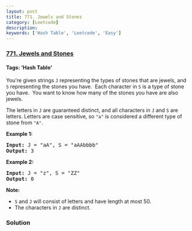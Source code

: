 ```yaml
---
layout: post
title: 771. Jewels and Stones
category: [Leetcode]
description: 
keywords: ['Hash Table', 'Leetcode', 'Easy']
---
```

### [771. Jewels and Stones](https://leetcode.com/problems/jewels-and-stones)

#### Tags: 'Hash Table'

<div class="content__u3I1 question-content__JfgR"><div><p>You're given strings <code>J</code> representing the types of stones that are jewels, and <code>S</code> representing the stones you have.  Each character in <code>S</code> is a type of stone you have.  You want to know how many of the stones you have are also jewels.</p>
<p>The letters in <code>J</code> are guaranteed distinct, and all characters in <code>J</code> and <code>S</code> are letters. Letters are case sensitive, so <code>"a"</code> is considered a different type of stone from <code>"A"</code>.</p>
<p><strong>Example 1:</strong></p>
<pre><strong>Input:</strong> J = "aA", S = "aAAbbbb"
<strong>Output:</strong> 3
</pre>
<p><strong>Example 2:</strong></p>
<pre><strong>Input:</strong> J = "z", S = "ZZ"
<strong>Output:</strong> 0
</pre>
<p><strong>Note:</strong></p>
<ul>
<li><code>S</code> and <code>J</code> will consist of letters and have length at most 50.</li>
<li>The characters in <code>J</code> are distinct.</li>
</ul>
</div></div>

### Solution
